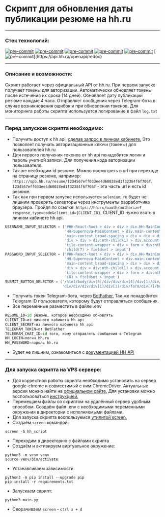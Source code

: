 # Скрипт для обновления даты публикации резюме на hh.ru
___
### Стек технологий:

[![pre-commit](https://img.shields.io/badge/Python-3.11-3776AB?logo=python&logoColor=white)](https://www.python.org/downloads/release/python-3111/)
[![pre-commit](https://img.shields.io/badge/selenium-4.18-43B02A?logo=selenium&logoColor=white)](https://www.selenium.dev/documentation/)
[![pre-commit](https://img.shields.io/badge/sqlalchemy-2.0-D71F00?logo=sqlalchemy&logoColor=white)](https://www.selenium.dev/documentation/)
[![pre-commit](https://img.shields.io/badge/sqlite-db-003B57?logo=sqlite&logoColor=white)](https://docs.sqlalchemy.org/en/20/)
[![pre-commit](https://img.shields.io/badge/python_telegram_bot-13.7-26A5E4?logo=telegram&logoColor=white)](https://docs.python-telegram-bot.org/en/v13.7/)
[![pre-commit](https://img.shields.io/badge/HeadHunter_API-1.0-26A5E4?)](https://api.hh.ru/openapi/redoc)
___
### Описание и возможности:
Скрипт работает через официальный API от hh.ru. При первом запуске получает
токены для авторизации. Автоматически обновляет токены после истечения их срока (14 дней).
Обновляет дату публикации резюме каждые 4 часа. Отправляет сообщения через Telegram-бота 
в случае возникновения ошибок и при обновлении токенов. Для мониторинга работы скрипта используется логирование в файл ``log.txt``
___
### Перед запуском скрипта необходимо:
- Получить доступ к hh api, [сделав запрос в личном кабинете.](https://dev.hh.ru/admin?logout=true)
  Это позволяет получать авторизационные ключи (токены) для
  пользователей hh.ru
- Для первого получения токенов от hh api понадобится логин и пароль учетной записи. Для получения кода авторизации пользователя.
- Так же необходим id резюме. Можно посмотреть в url при переходе на страницу резюме, например: ``https://spb.hh.ru/resume/1234567eff033ee4d60028ed1f32384f6f706f``.
  ``1234567eff033ee4d60028ed1f32384f6f706f`` - эта часть url и есть id резюме.
- Так как при первом запуске используется ``selenium``, то будет не лишним проверить селекторы через инструменты разработчика браузера. Пройдя по ссылке: ``https://hh.ru/oauth/authorize?response_type=code&client_id={CLIENT_ID}``, 
  CLIENT_ID нужно взять в личном кабинете hh api.
```Python
USERNAME_INPUT_SELECTOR = ('#HH-React-Root > div > div > div.HH-MainContent.'
                           'HH-Supernova-MainContent > div.main-content.'
                           'main-content_broad-spacing > div > div > div > '
                           'div > div > div:nth-child(1) > div.account-login-'
                           'tile-content-wrapper > div > form > div:nth-'
                           'child(7) > fieldset > input')
PASSWORD_INPUT_SELECTOR = ('#HH-React-Root > div > div > div.HH-MainContent.'
                           'HH-Supernova-MainContent > div.main-content.'
                           'main-content_broad-spacing > div > div > div > '
                           'div > div > div:nth-child(1) > div.account-login-'
                           'tile-content-wrapper > div > form > div:nth-child'
                           '(8) > fieldset > input')
SUBMIT_BUTTON_SELECTOR = ('/html/body/div[5]/div/div/div[4]/div[1]/div/div/'
                          'div/div/div/div[1]/div[1]/div/form/div[7]/button')
```
- Получить токен Telegram-бота, через [BotFather.](https://telegram.me/BotFather) Так же понадобится Telegram ID пользователя, которому будут отправляться сообщения.
- Все переменные разместить в файле .env
```Python
RESUME_ID=id резюме, которое необходимо обновлять
CLIENT_ID=из личного кабинета hh api
CLIENT_SECRET=из личного кабинета hh api
TELEGRAM_TOKEN=от BotFather
TELEGRAM_CHAT_ID=id того, кому отправлять сообщения в Telegram
HH_LOGIN=логин hh.ru
HH_PASSWORD=пароль hh.ru
```
- Будет не лишним, ознакомиться с [документацией HH API](https://api.hh.ru/openapi/redoc#section/Obshaya-informaciya)
___
### Для запуска скрипта на VPS сервере:
- Для корректной работы скрипта необходимо установить на сервер google-chrome и совместимый с ним ChromeDriver. Актуальные версии можно найти на [официальном сайте.](https://sites.google.com/chromium.org/driver/home?authuser=0) Для установки можно воспользоваться [инструкцией.](https://skolo.online/documents/webscrapping/#step-1-download-chrome)
- Перемещаем файлы со скриптом на удалённый сервер удобным способом. Создаём файл .env c необходимыми переменными окружения в директории с исполняемыми файлами.
- Для запуска скрипта воспользуемся [утилитой screen.](https://www.8host.com/blog/ispolzovanie-screen-na-servere-ubuntu/)
- Создаём ``screen`` командой:
```shell
screen -S hh_script
```
- Переходим в директорию с файлами скрипта
- Создаём и активируем виртуальное окружение:
```shell
python3 -m venv venv
source venv/bin/activate
```
- Устанавливаем зависимости:
```shell
python3 -m pip install --upgrade pip
pip install -r requirements.txt
```
- Запускаем скрипт:
```shell
python3 main.py
```
- Сворачиваем ``screen`` - ``ctrl a + d``
